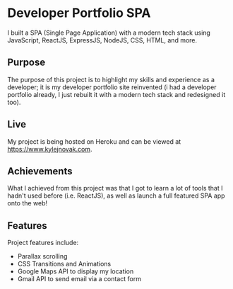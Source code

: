 # Developer Portfolio SPA
I built a SPA (Single Page Application) with a modern tech stack using JavaScript, ReactJS, ExpressJS, NodeJS, CSS, HTML, and more.

## Purpose
The purpose of this project is to highlight my skills and experience as a developer; it is my developer portfolio site reinvented (i had a developer portfolio already, I just rebuilt it with a modern tech stack and redesigned it too).

## Live
My project is being hosted on Heroku and can be viewed at https://www.kylejnovak.com.

## Achievements
What I achieved from this project was that I got to learn a lot of tools that I hadn't used before (i.e. ReactJS), as well as launch a full featured SPA app onto the web!

## Features
Project features include:
- Parallax scrolling
- CSS Transitions and Animations
- Google Maps API to display my location
- Gmail API to send email via a contact form
